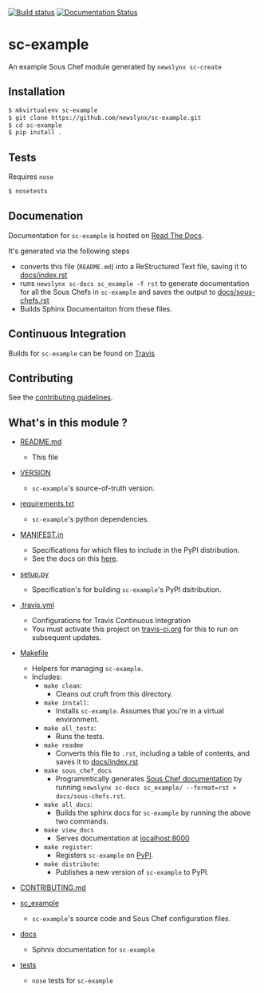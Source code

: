 [![Build status](https://travis-ci.org/newslynx/sc-example.svg)](https://travis-ci.org/newslynx/sc-example) [![Documentation Status](https://readthedocs.org/projects/sc-example/badge/?version=latest)](https://readthedocs.org/projects/sc-example/?badge=latest)

sc-example
==========================================================================================

An example Sous Chef module generated by `newslynx sc-create`

## Installation

```bash
$ mkvirtualenv sc-example
$ git clone https://github.com/newslynx/sc-example.git
$ cd sc-example
$ pip install .
```

## Tests

Requires `nose`

```bash
$ nosetests
```

## Documenation

Documentation for `sc-example` is hosted on [Read The Docs](http://sc-example.readthedocs.org/).

It's generated via the following steps

* converts this file (`README.md`) into a ReStructured Text file, saving it to [docs/index.rst](https://github.com/newslynx/sc-example/blob/master/docs/index.rst)
* runs `newslynx sc-docs sc_example -f rst` to generate documentation for all the Sous Chefs in `sc-example` and saves the output to [docs/sous-chefs.rst](https://github.com/newslynx/sc-example/blob/master/docs/sous-chefs.rst)
* Builds Sphinx Documentaiton from these files.


## Continuous Integration

Builds for `sc-example` can be found on [Travis](https://travis-ci.org/newslynx/sc-example)

## Contributing

See the [contributing guidelines](https://github.com/newslynx/sc-example/blob/master/CONTRIBUTING.md).


## What's in this module ?

- [README.md](https://github.com/newslynx/sc-example/blob/master/README.md)
	* This file 

- [VERSION](https://github.com/newslynx/sc-example/blob/master/VERSION)
	* `sc-example`'s source-of-truth version.

- [requirements.txt](https://github.com/newslynx/sc-example/blob/master/requirements.txt)
	* `sc-example`'s python dependencies.

- [MANIFEST.in](https://github.com/newslynx/sc-example/blob/master/MANIFEST.in)
	* Specifications for which files to include in the PyPI distribution.
	* See the docs on this [here](https://docs.python.org/2/distutils/sourcedist.html#specifying-the-files-to-distribute).

- [setup.py](https://github.com/newslynx/sc-example/blob/master/setup.py)
	* Specification's for building `sc-example`'s PyPI dsitribution.

- [.travis.yml](https://github.com/newslynx/sc-example/blob/master/.travis.yml)
	* Configurations for Travis Continuous Integration
	* You must activate this project on [travis-ci.org](https://github.com/newslynx/sc-example/blob/master/http://travis-ci.org/) for this to run on subsequent updates.

- [Makefile](https://github.com/newslynx/sc-example/blob/master/Makefile)
	* Helpers for managing `sc-example`.
	* Includes:
		- `make clean`: 
			* Cleans out cruft from this directory.
		- `make install`: 
			* Installs `sc-example`. Assumes that you're in a virtual environment.
		- `make all_tests`: 
			* Runs the tests.
		- `make readme`
			* Converts this file to `.rst`, including a table of contents, and saves it to [docs/index.rst](https://github.com/newslynx/sc-example/blob/master/docs/index.rst)
		- `make sous_chef_docs`
			* Programmtically generates [Sous Chef documentation](https://github.com/newslynx/sc-example/blob/master/docs/sous-chefs.rst) by running `newslynx sc-docs sc_example/ --format=rst > docs/sous-chefs.rst`.
		- `make all_docs`: 
			* Builds the sphinx docs for `sc-example` by running the above two commands.
		- `make view_docs`
			* Serves documentation at [localhost:8000](http://localhost:8000)
		- `make register`: 
			* Registers `sc-example` on [PyPI](https://pypi.python.org/pypi).
		- `make distribute`: 
			* Publishes a new version of `sc-example` to PyPI.

- [CONTRIBUTING.md](https://github.com/newslynx/sc-example/blob/master/CONTRIBUTING.md)

- [sc_example](https://github.com/newslynx/sc-example/blob/master/sc_example/)
	* `sc-example`'s source code and Sous Chef configuration files.

- [docs](https://github.com/newslynx/sc-example/blob/master/docs/)
	* Sphnix documentation for `sc-example`

- [tests](https://github.com/newslynx/sc-example/blob/master/tests/)
	* `nose` tests for `sc-example`

